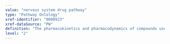```yaml
---
value: "nervous system drug pathway"
type: "Pathway Ontology"
xref-identifier: "0000923"
xref-dataSource: "PW"
definition: "The pharmacokinetics and pharmacodynamics of compounds used for the treatment of conditions associated with the nervous system. Genetic variations can result in changes in drug availability and can cause differences in the response of the organism to the drug."
level: "2"
---
```


